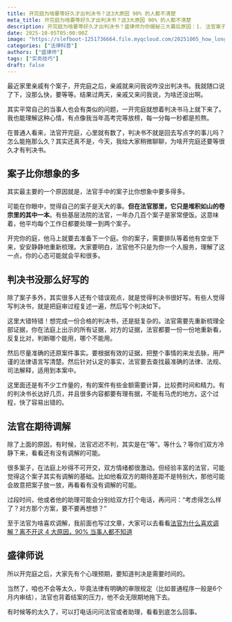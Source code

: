 ```yaml
---
title: 开完庭为啥要等好久才出判决书？这3大原因 90% 的人都不清楚
meta_title: 开完庭为啥要等好久才出判决书？这3大原因 90% 的人都不清楚
description: 开完庭为啥要等好久才出判决书？盛律师为你揭秘三大幕后原因：1. 法官案子远比你想象的多，你的案件需要排队等待处理。2. 判决书写作是精细活，涉及复杂的证据梳理、事实认定和法律适用，耗时耗力。3. 有时法官在策略性“等待”，为双方创造最后的调解可能。本文让你理解法官的现实困境，并告知案件有法定审限，等太久可联系法院询问，有效缓解你的“判决焦虑症”。
date: 2025-10-05T05:00:00Z
image: "https://slefboot-1251736664.file.myqcloud.com/20251005_how_long_judgment.webp"
categories: ["法律科普"]
authors: ["盛律师"]
tags: ["实务技巧"]
draft: false
---
```


最近家里亲戚有个案子，开完庭之后，亲戚就来问我说咋没出判决书。我就随口说了下，没那么快，要等等。结果过两天，亲戚又来问我说，为啥还没出啊。

其实平常自己的当事人也会有类似的问题，一开完庭就想着判决书马上就下来了。我也能理解这种心情，有点像我当年高考完等放榜，每一分每一秒都是煎熬。

在普通人看来，法官开完庭，心里就有数了，判决书不就是回去写点字的事儿吗？怎么能拖那么久？其实还真不是，今天，我给大家稍微聊聊，为啥开完庭还要等很久才有判决书。

## 案子比你想象的多

其实最主要的一个原因就是，法官手中的案子比你想象中要多得多。

可能在你眼中，觉得自己的案子是天大的事。**但在法官那里，它只是堆积如山的卷宗里的其中一本**。有些基层法院的法官，一年办几百个案子是家常便饭。这意味着，他平均每个工作日都要处理一到两个案子。

开完你的庭，他马上就要去准备下一个庭。你的案子，需要排队等着他有空坐下来，安安静静地重新梳理。大家要明白，法官他不只是为你一个人服务，理解了这一点，你的心态可能就会平和很多。

## 判决书没那么好写的

除了案子多外，其实很多人还有个错误观点，就是觉得判决书很好写。有些人觉得写判决书，就是把庭审过程复述一遍，然后写个判决如下。

这里大错特错！想完成一份合格的判决书，还是挺复杂的。法官需要先重新梳理全部证据，你在法庭上出示的所有证据，对方的证据，法官都要一份一份地重新看，反复比对，判断哪个能用，哪个不能用。

然后尽量准确的还原案件事实。要根据有效的证据，把整个事情的来龙去脉，用严谨的法律语言写清楚。然后针对认定的事实，法官要去查找最准确的法律、法规、司法解释，适用到本案中。

这里面还是有不少工作量的，有的案件有些金额需要计算，比较费时间和精力。有的判决书长达好几页，并且很多内容都要有理有据，不能有马虎的地方。这个过程，快了容易出错的。

## 法官在期待调解

除了上面的原因，有时候，法官迟迟不判，其实是在“等”。等什么？等你们双方冷静下来，看看还有没有调解的可能。

很多案子，在法庭上吵得不可开交，双方情绪都很激动。但经验丰富的法官，可能觉得这个案子其实有调解的基础。比如他看双方的期待差距不是特别大，那他可能会故意把案子放一放，再看看有没有调解的可能。

过段时间，他或者他的助理可能会分别给双方打个电话，再问问：“考虑得怎么样了？对方那个方案，要不要再想想？”

至于法官为啥喜欢调解，我前面也写过文章，大家可以去看看[法官为什么喜欢调解？离不开这 4 大原因，90% 当事人都不知道](https://shenglvshi.cn/uudge_mediation)

## 盛律师说

所以开完庭之后，大家先有个心理预期，要知道判决是需要时间的。

当然了，咱也不会等太久，毕竟法律有明确的审限规定（比如普通程序一般是6个月内审结），法官也背着结案的压力，他不会无限期地拖下去。

有时候等的太久了，可以打电话问问法官或者助理，看看到底怎么回事。